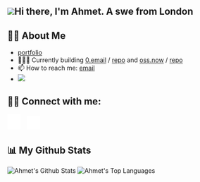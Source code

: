 <h2>
  <img src="https://raw.githubusercontent.com/MartinHeinz/MartinHeinz/master/wave.gif" width="30px">Hi there, I'm Ahmet. A swe from London
</h2>

## 🙋‍♂️ About Me

- [portfolio](https://ahmet.studio)
- 🧑🏻‍💻 Currently building [0.email](https://dub.sh/zerodotemail) / [repo](https://dub.sh/zerodotemailgh) and [oss.now](https://oss.now) / [repo](https://l.oss.now/gh)
- 📫 How to reach me: [email](mailto:ahmetskilinc@icloud.com)
- <img src="https://komarev.com/ghpvc/?username=ahmetskilinc">

## 🤙🏼 Connect with me:

<div >
  <a href="https://dub.sh/ahmetli"><img src="./assets/li.svg" width="30px"></a>
  <a href="https://dub.sh/ahmetx"><img src="./assets/x.svg" width="30px" style="margin-left:10px;"></a>
</div>

## 📊 My Github Stats

<div style="display:inline-block;">
  <img alt="Ahmet's Github Stats" src="https://github-readme-stats.vercel.app/api?username=ahmetskilinc&show_icons=true&count_private=false&theme=react&hide_border=true&bg_color=0D1117&hide_title=true&disable_animations=true&number_format=long&show=reviews&include_all_commits=true&hide=contribs,issues" />
  <img alt="Ahmet's Top Languages" src="https://github-readme-stats.vercel.app/api/top-langs/?username=ahmetskilinc&langs_count=8&count_private=true&layout=compact&theme=react&hide_border=true&bg_color=0D1117" />
</div>

